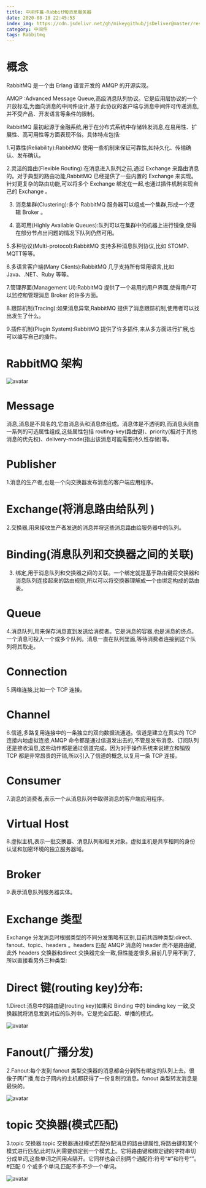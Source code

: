 ```yaml
---
title: 中间件篇-RabbitMQ消息服务器
date: 2020-08-18 22:45:53
index_img: https://cdn.jsdelivr.net/gh/mikeygithub/jsDeliver@master/resource/img/rabbitmq.png
category: 中间件
tags: Rabbitmq
---
```


# 概念

RabbitMQ 是一个由 Erlang 语言开发的 AMQP 的开源实现。

AMQP :Advanced Message Queue,高级消息队列协议。它是应用层协议的一个开放标准,为面向消息的中间件设计,基于此协议的客户端与消息中间件可传递消息,并不受产品、开发语言等条件的限制。

RabbitMQ 最初起源于金融系统,用于在分布式系统中存储转发消息,在易用性、扩展性、高可用性等方面表现不俗。具体特点包括:

1.可靠性(Reliability):RabbitMQ 使用一些机制来保证可靠性,如持久化、传输确认、发布确认。

2.灵活的路由(Flexible Routing):在消息进入队列之前,通过 Exchange 来路由消息的。对于典型的路由功能,RabbitMQ 已经提供了一些内置的 Exchange 来实现。针对更复杂的路由功能,可以将多个 Exchange 绑定在一起,也通过插件机制实现自己的 Exchange 。

3. 消息集群(Clustering):多个 RabbitMQ 服务器可以组成一个集群,形成一个逻辑 Broker 。

4. 高可用(Highly Available Queues):队列可以在集群中的机器上进行镜像,使得在部分节点出问题的情况下队列仍然可用。

5.多种协议(Multi-protocol):RabbitMQ 支持多种消息队列协议,比如 STOMP、MQTT等等。

6.多语言客户端(Many Clients):RabbitMQ 几乎支持所有常用语言,比如 Java、.NET、Ruby 等等。

7.管理界面(Management UI):RabbitMQ 提供了一个易用的用户界面,使得用户可以监控和管理消息 Broker 的许多方面。

8.跟踪机制(Tracing):如果消息异常,RabbitMQ 提供了消息跟踪机制,使用者可以找出发生了什么。

9.插件机制(Plugin System):RabbitMQ 提供了许多插件,来从多方面进行扩展,也可以编写自己的插件。

# RabbitMQ 架构

 ![avatar](https://cdn.jsdelivr.net/gh/mikeygithub/jsDeliver@master/resource/img/rabbitmq-sturts.png)
 
# Message

 消息,消息是不具名的,它由消息头和消息体组成。消息体是不透明的,而消息头则由一系列的可选属性组成,这些属性包括 routing-key(路由键)、priority(相对于其他消息的优先权)、delivery-mode(指出该消息可能需要持久性存储)等。

# Publisher

 1.消息的生产者,也是一个向交换器发布消息的客户端应用程序。

# Exchange(将消息路由给队列 )

 2.交换器,用来接收生产者发送的消息并将这些消息路由给服务器中的队列。

# Binding(消息队列和交换器之间的关联)

 3. 绑定,用于消息队列和交换器之间的关联。一个绑定就是基于路由键将交换器和消息队列连接起来的路由规则,所以可以将交换器理解成一个由绑定构成的路由表。

# Queue

 4.消息队列,用来保存消息直到发送给消费者。它是消息的容器,也是消息的终点。一个消息可投入一个或多个队列。消息一直在队列里面,等待消费者连接到这个队列将其取走。

# Connection
 
 5.网络连接,比如一个 TCP 连接。

# Channel

 6.信道,多路复用连接中的一条独立的双向数据流通道。信道是建立在真实的 TCP 连接内地虚拟连接,AMQP 命令都是通过信道发出去的,不管是发布消息、订阅队列还是接收消息,这些动作都是通过信道完成。因为对于操作系统来说建立和销毁 TCP 都是非常昂贵的开销,所以引入了信道的概念,以复用一条 TCP 连接。
 
# Consumer

 7.消息的消费者,表示一个从消息队列中取得消息的客户端应用程序。

# Virtual Host
 
 8.虚拟主机,表示一批交换器、消息队列和相关对象。虚拟主机是共享相同的身份认证和加密环境的独立服务器域。

# Broker

 9.表示消息队列服务器实体。

# Exchange 类型

 Exchange 分发消息时根据类型的不同分发策略有区别,目前共四种类型:direct、fanout、topic、headers 。headers 匹配 AMQP 消息的 header 而不是路由键,此外 headers 交换器和direct 交换器完全一致,但性能差很多,目前几乎用不到了,所以直接看另外三种类型:

# Direct 键(routing key)分布:
 
 1.Direct:消息中的路由键(routing key)如果和 Binding 中的 binding key 一致,交换器就将消息发到对应的队列中。它是完全匹配、单播的模式。
 
  ![avatar](https://cdn.jsdelivr.net/gh/mikeygithub/jsDeliver@master/resource/img/direct-exchange.png)
  
# Fanout(广播分发)
  
 2.Fanout:每个发到 fanout 类型交换器的消息都会分到所有绑定的队列上去。很像子网广播,每台子网内的主机都获得了一份复制的消息。fanout 类型转发消息是最快的。
  
  ![avatar](https://cdn.jsdelivr.net/gh/mikeygithub/jsDeliver@master/resource/img/fanout-exchange.png)
  
# topic 交换器(模式匹配)

 3.topic 交换器:topic 交换器通过模式匹配分配消息的路由键属性,将路由键和某个模式进行匹配,此时队列需要绑定到一个模式上。它将路由键和绑定键的字符串切分成单词,这些单词之间用点隔开。它同样也会识别两个通配符:符号“#”和符号“”。#匹配 0 个或多个单词,匹配不多不少一个单词。

  ![avatar](https://cdn.jsdelivr.net/gh/mikeygithub/jsDeliver@master/resource/img/topic-exchange.png)   


 